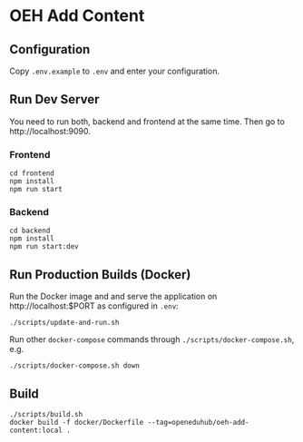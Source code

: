 # OEH Add Content

## Configuration

Copy `.env.example` to `.env` and enter your configuration.

## Run Dev Server

You need to run both, backend and frontend at the same time. Then go to http://localhost:9090.

### Frontend

```
cd frontend
npm install
npm run start
```

### Backend

```
cd backend
npm install
npm run start:dev
```

## Run Production Builds (Docker)

Run the Docker image and and serve the application on http://localhost:$PORT as configured in
`.env`:
```
./scripts/update-and-run.sh
```

Run other `docker-compose` commands through `./scripts/docker-compose.sh`, e.g.
```
./scripts/docker-compose.sh down
```

## Build

```
./scripts/build.sh
docker build -f docker/Dockerfile --tag=openeduhub/oeh-add-content:local .
```